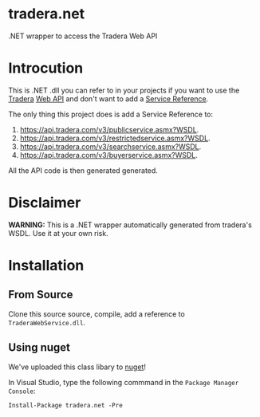 tradera.net
===========

.NET wrapper to access the Tradera Web API

# Introcution

This is .NET .dll you can refer to in your projects if you want to use the [Tradera](http://en.wikipedia.org/wiki/Tradera) [Web API](https://api.tradera.com/v3/) and don't want to add a [Service Reference](http://msdn.microsoft.com/en-us/library/bb628649.aspx).

The only thing this project does is add a Service Reference to:

1. https://api.tradera.com/v3/publicservice.asmx?WSDL.
2. https://api.tradera.com/v3/restrictedservice.asmx?WSDL.
3. https://api.tradera.com/v3/searchservice.asmx?WSDL.
4. https://api.tradera.com/v3/buyerservice.asmx?WSDL.

All the API code is then generated generated.

# Disclaimer

**WARNING:** This is a .NET wrapper automatically generated from tradera's WSDL. Use it at your own risk.

# Installation

## From Source

Clone this source source, compile, add a reference to `TraderaWebService.dll`.

## Using nuget

We've uploaded this class libary to [nuget](https://www.nuget.org/packages/tradera.net/)!

In Visual Studio, type the following commmand in the `Package Manager Console`:

    Install-Package tradera.net -Pre
